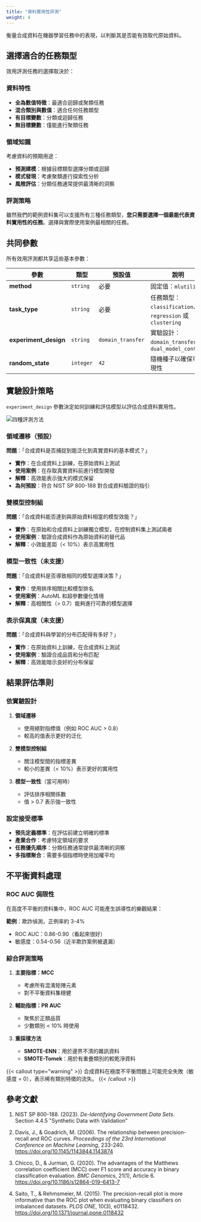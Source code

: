 ```yaml
---
title: "資料實用性評測"
weight: 4
---
```


衡量合成資料在機器學習任務中的表現，以判斷其是否能有效取代原始資料。

## 選擇適合的任務類型

效用評測任務的選擇取決於：

### 資料特性
- **全為數值特徵**：最適合迴歸或聚類任務
- **混合類別與數值**：適合任何任務類型
- **有目標變數**：分類或迴歸任務
- **無目標變數**：僅能進行聚類任務

### 領域知識
考慮資料的預期用途：
- **預測建模**：根據目標類型選擇分類或迴歸
- **模式發現**：考慮聚類進行探索性分析
- **風險評估**：分類任務通常提供最清晰的洞察

### 評測策略
雖然我們的範例資料集可以支援所有三種任務類型，**您只需要選擇一個最能代表資料實用性的任務**。選擇與實際使用案例最相關的任務。

## 共同參數

所有效用評測都共享這些基本參數：

| 參數 | 類型 | 預設值 | 說明 |
|-----|------|--------|------|
| **method** | `string` | 必要 | 固定值：`mlutility` |
| **task_type** | `string` | 必要 | 任務類型：`classification`、`regression` 或 `clustering` |
| **experiment_design** | `string` | `domain_transfer` | 實驗設計：`domain_transfer` 或 `dual_model_control` |
| **random_state** | `integer` | `42` | 隨機種子以確保可重現性 |

## 實驗設計策略

`experiment_design` 參數決定如何訓練和評估模型以評估合成資料實用性。

![四種評測方法](/images/four_evaluation_methods.zh-tw.png)

### 領域遷移（預設）

**問題**：「合成資料是否捕捉到能泛化到真實資料的基本模式？」

- **實作**：在合成資料上訓練，在原始資料上測試
- **使用案例**：在存取真實資料前進行模型開發
- **解釋**：高效能表示強大的模式保留
- **為何預設**：符合 NIST SP 800-188 對合成資料驗證的指引

### 雙模型控制組

**問題**：「合成資料能否達到與原始資料相當的模型效能？」

- **實作**：在原始和合成資料上訓練獨立模型，在控制資料集上測試兩者
- **使用案例**：驗證合成資料作為原始資料的替代品
- **解釋**：小效能差距（< 10%）表示高實用性

### 模型一致性（未支援）

**問題**：「合成資料是否導致相同的模型選擇決策？」

- **實作**：使用排序相關比較模型排名
- **使用案例**：AutoML 和超參數優化情境
- **解釋**：高相關性（> 0.7）能夠進行可靠的模型選擇

### 表示保真度（未支援）

**問題**：「合成資料與學習的分布匹配得有多好？」

- **實作**：在原始資料上訓練，在合成資料上測試
- **使用案例**：驗證合成品質和分布匹配
- **解釋**：高效能暗示良好的分布保留

## 結果評估準則

### 依實驗設計

1. **領域遷移**
   - 使用絕對指標值（例如 ROC AUC > 0.8）
   - 較高的值表示更好的泛化

2. **雙模型控制組**
   - 關注模型間的指標差異
   - 較小的差異（< 10%）表示更好的實用性

3. **模型一致性**（當可用時）
   - 評估排序相關係數
   - 值 > 0.7 表示強一致性

### 設定接受標準

- **預先定義標準**：在評估前建立明確的標準
- **產業合作**：考慮特定領域的要求
- **任務優先順序**：分類任務通常提供最清晰的洞察
- **多指標聚合**：需要多個指標時使用加權平均

## 不平衡資料處理

### ROC AUC 侷限性

在高度不平衡的資料集中，ROC AUC 可能產生誤導性的樂觀結果：

**範例**：欺詐偵測，正例率約 3-4%
- ROC AUC：0.86-0.90（看起來很好）
- 敏感度：0.54-0.56（近半欺詐案例被遺漏）

### 綜合評測策略

1. **主要指標：MCC**
   - 考慮所有混淆矩陣元素
   - 對不平衡資料集穩健

2. **輔助指標：PR AUC**
   - 聚焦於正類品質
   - 少數類別 < 10% 時使用

3. **重採樣方法**
   - **SMOTE-ENN**：用於邊界不清的雜訊資料
   - **SMOTE-Tomek**：用於有重疊類別的較乾淨資料

{{< callout type="warning" >}}
合成資料在極度不平衡問題上可能完全失敗（敏感度 = 0），表示稀有類別特徵的流失。
{{< /callout >}}

## 參考文獻

1. NIST SP 800-188. (2023). *De-Identifying Government Data Sets*. Section 4.4.5 "Synthetic Data with Validation"

2. Davis, J., & Goadrich, M. (2006). The relationship between precision-recall and ROC curves. *Proceedings of the 23rd International Conference on Machine Learning*, 233-240. https://doi.org/10.1145/1143844.1143874

3. Chicco, D., & Jurman, G. (2020). The advantages of the Matthews correlation coefficient (MCC) over F1 score and accuracy in binary classification evaluation. *BMC Genomics*, 21(1), Article 6. https://doi.org/10.1186/s12864-019-6413-7

4. Saito, T., & Rehmsmeier, M. (2015). The precision-recall plot is more informative than the ROC plot when evaluating binary classifiers on imbalanced datasets. *PLOS ONE*, 10(3), e0118432. https://doi.org/10.1371/journal.pone.0118432